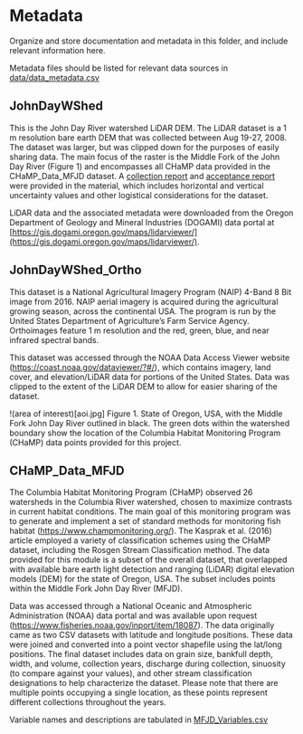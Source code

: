 # Metadata
Organize and store documentation and metadata in this folder, and include relevant information here.

Metadata files should be listed for relevant data sources in [data/data_metadata.csv](../data_metadata.csv)

## JohnDayWShed

This is the John Day River watershed LiDAR DEM. The LiDAR dataset is a 1 m resolution bare earth DEM that was collected between Aug 19-27, 2008. The dataset was larger, but was clipped down for the purposes of easily sharing data. The main focus of the raster is the Middle Fork of the John Day River (Figure 1) and encompasses all CHaMP data provided in the CHaMP_Data_MFJD dataset. A [collection report](Camp_Creek_Lidar_Report_2008.pdf) and [acceptance report](2008_OLC_Camp_Creek_Acceptance_Report.pdf) were provided in the material, which includes horizontal and vertical uncertainty values and other logistical considerations for the dataset.

LiDAR data and the associated metadata were downloaded from the Oregon Department of Geology and Mineral Industries (DOGAMI) data portal at [https://gis.dogami.oregon.gov/maps/lidarviewer/](https://gis.dogami.oregon.gov/maps/lidarviewer/).

## JohnDayWShed_Ortho

This dataset is a National Agricultural Imagery Program (NAIP) 4-Band 8 Bit image from 2016. NAIP aerial imagery is acquired during the agricultural growing season, across the continental USA. The program is run by the United States Department of Agriculture’s Farm Service Agency. Orthoimages feature 1 m resolution and the red, green, blue, and near infrared spectral bands.

This dataset was accessed through the NOAA Data Access Viewer website (https://coast.noaa.gov/dataviewer/?#/), which contains imagery, land cover, and elevation/LiDAR data for portions of the United States. Data was clipped to the extent of the LiDAR DEM to allow for easier sharing of the dataset.

!(area of interest)[aoi.jpg] 
Figure 1. State of Oregon, USA, with the Middle Fork John Day River outlined in black. The green dots within the watershed boundary show the location of the Columbia Habitat Monitoring Program (CHaMP) data points provided for this project.

## CHaMP_Data_MFJD

The Columbia Habitat Monitoring Program (CHaMP) observed 26 watersheds in the Columbia River watershed, chosen to maximize contrasts in current habitat conditions. The main goal of this monitoring program was to generate and implement a set of standard methods for monitoring fish habitat (https://www.champmonitoring.org/). The Kasprak et al. (2016) article employed a variety of classification schemes using the CHaMP dataset, including the Rosgen Stream Classification method. The data provided for this module is a subset of the overall dataset, that overlapped with available bare earth light detection and ranging (LiDAR) digital elevation models (DEM) for the state of Oregon, USA. The subset includes points within the Middle Fork John Day River (MFJD).

Data was accessed through a National Oceanic and Atmospheric Administration (NOAA) data portal and was available upon request (https://www.fisheries.noaa.gov/inport/item/18087). The data originally came as two CSV datasets with latitude and longitude positions. These data were joined and converted into a point vector shapefile using the lat/long positions. The final dataset includes data on grain size, bankfull depth, width, and volume, collection years, discharge during collection, sinuosity (to compare against your values), and other stream classification designations to help characterize the dataset. Please note that there are multiple points occupying a single location, as these points represent different collections throughout the years.

Variable names and descriptions are tabulated in [MFJD_Variables.csv](MFJD_Variables.csv)
